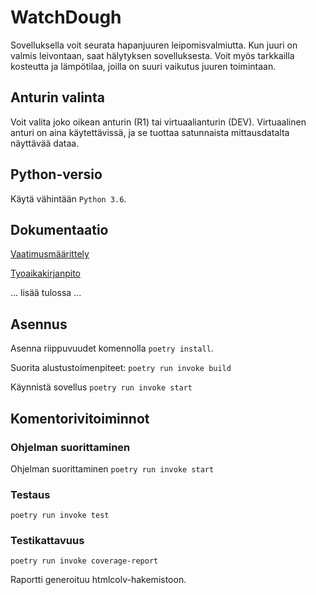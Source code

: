 # WatchDough

Sovelluksella voit seurata hapanjuuren leipomisvalmiutta. Kun juuri on valmis leivontaan, saat hälytyksen sovelluksesta. Voit myös tarkkailla kosteutta ja lämpötilaa, joilla on suuri vaikutus juuren toimintaan.

## Anturin valinta

Voit valita joko oikean anturin (R1) tai virtuaalianturin (DEV). Virtuaalinen anturi on aina käytettävissä, ja se tuottaa satunnaista mittausdatalta näyttävää dataa.

## Python-versio

Käytä vähintään `Python 3.6`.

## Dokumentaatio

[Vaatimusmäärittely](dokumentaatio/vaatimusmaarittely.md)

[Tyoaikakirjanpito](dokumentaatio/tyoaikakirjanpito.txt)

... lisää tulossa ...

## Asennus

Asenna riippuvuudet komennolla `poetry install`.

Suorita alustustoimenpiteet: `poetry run invoke build`

Käynnistä sovellus `poetry run invoke start`

## Komentorivitoiminnot

### Ohjelman suorittaminen

Ohjelman suorittaminen `poetry run invoke start`

### Testaus

`poetry run invoke test`

### Testikattavuus

`poetry run invoke coverage-report`

Raportti generoituu htmlcolv-hakemistoon.
